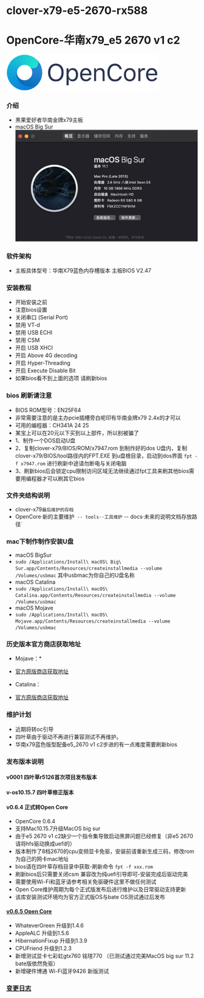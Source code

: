 # clover-x79-e5-2670-rx588
# OpenCore-华南x79_e5 2670 v1 c2
![image](/OpenCore/docs/OpenCore_with_text_Small.png)
### 介绍

- 黑果爱好者华南金牌x79主板
- macOS Big Sur 
![image](/OpenCore/docs/mac_big_sur.png)

### 软件架构 ###
- 主板具体型号：华南X79蓝色内存槽版本 主板BIOS V2.47

### 安装教程 ###
- 开始安装之前
- 注意bios设置
- 关闭串口 (Serial Port)
- 禁用 VT-d
- 禁用 USB ECHI
- 禁用 CSM
- 开启 USB XHCI
- 开启 Above 4G decoding
- 开启 Hyper-Threading
- 开启 Execute Disable Bit
- 如果bios看不到上面的选项 请刷新bios
### bios 刷新请注意 ###
- BIOS ROM型号：EN25F64
- 非常需要注意的是主办pcie插槽旁白呢印有华南金牌x79 2.4x的才可以
- 可用的编程器：CH341A 24 25
- 某宝上可以在20元以下买到以上部件，所以别被骗了
- 1、制作一个DOS启动U盘
- 2、复制clover-x79/BIOS/ROM/x7947.rom 到制作好的dos U盘内，复制clover-x79/BIOS/tool路径内的FPT.EXE 到u盘根目录，启动到dos界面 `fpt -f x7947.rom` 进行刷新中途请勿断电与关闭电脑
- 3、刷新bios后会锁定cpu限制访问区域无法继续通过fpt工具来刷其他bios需要用编程器才可以刷其它bios

### 文件夹结构说明 ###
- clover-x79`最后维护的存档`
- OpenCore·新的主要维护`
-- tools··工具维护`
-- docs·未来的说明文档存放路径`
### mac下制作制作安装U盘 ###
- macOS BigSur
- `sudo /Applications/Install\ macOS\ Big\ Sur.app/Contents/Resources/createinstallmedia --volume /Volumes/usbmac` 其中usbmac为你自己的U盘名称
- macOS Catalina
- `sudo /Applications/Install\ macOS\ Catalina.app/Contents/Resources/createinstallmedia --volume /Volumes/usbmac`
- macOS Mojave
- `sudo /Applications/Install\ macOS\ Mojave.app/Contents/Resources/createinstallmedia --volume /Volumes/usbmac`


### 历史版本官方商店获取地址 ###
- Mojave：*
- [官方原版商店获取地址](https://itunes.apple.com/cn/app/macos-mojave/id1398502828?ls=1&mt=12)

- Catalina：
- [官方原版商店获取地址](https://itunes.apple.com/cn/app/macos-catalina/id1466841314?ls=1&mt=12)
### 维护计划
- 近期将转oc引导
- 四叶草由于驱动不再进行兼容测试不再维护。
- 华南x79蓝色版型配备e5_2670 v1 c2步进的有一点难度需要刷新bios
### 发布版本说明 ###
#### v0001 四叶草r5126首次项目发布版本
#### v-os10.15.7 四叶草修正版本
#### v0.6.4 正式转Open Core
- OpenCore 0.6.4
- 支持Mac10.15.7升级MacOS big sur
- 由于e5 2670 v1 c2缺少一个指令集导致启动黑屏问题已经修复（非e5 2670请将hfs驱动换成uefi的）
- 版本制作了8档2670的cpu变频显卡免驱，安装前请重新生成三码，修改rom为自己的网卡mac地址
- bios请在四叶草存档目录中获取-刷新命令 `fpt -f xxx.rom`
- 刷新bios后只需要关闭csm 兼容改为纯uefi引导即可-安装完成后驱动完美
- 需要使用Wi-Fi和蓝牙请参考相关免驱硬件这里不做任何测试
- Open Core维护周期为每个正式版发布后进行维护以及日常驱动支持更新
- 该库安装测试环境均为官方正式版OS与bate OS测试通过后发布
#### [v0.6.5 Open Core](https://gitee.com/yaming-network/clover-x79-e5-2670-rx588/attach_files/575697/download/OpenCore-0.6.5.zip)
- WhateverGreen 升级到1.4.6
- AppleALC 升级到1.5.6
- HibernationFixup 升级到1.3.9
- CPUFriend 升级到1.2.3
- 新增测试显卡七彩虹gtx760 铭瑄770 （已测试通过完美MacOS big sur 11.2 bate版依然免驱）
- 新增硬件博通 Wi-Fi蓝牙9426 新版测试
### [变更日志](/OpenCore/docs/Changelog.md) ###